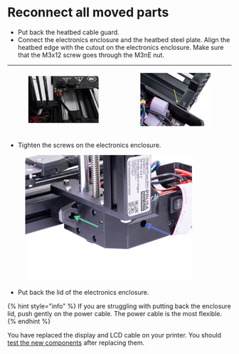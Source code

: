 # Reconnect all moved parts

* Put back the heatbed cable guard.
* Connect the electronics enclosure and the heatbed steel plate. Align the heatbed edge with the cutout on the electronics enclosure. Make sure that the M3x12 screw goes through the M3nE nut.

| <p></p><div><figure><img src="../../.gitbook/assets/DSC_7047.JPG" alt=""><figcaption></figcaption></figure></div> | <p></p><div><figure><img src="../../.gitbook/assets/c01934495878cffd_painted.jpeg" alt=""><figcaption></figcaption></figure></div> |
| ----------------------------------------------------------------------------------------------------------------- | ---------------------------------------------------------------------------------------------------------------------------------- |

* Tighten the screws on the electronics enclosure.

<figure><img src="../../.gitbook/assets/ce9ee035275c7ac8_painted.jpeg" alt="" width="375"><figcaption></figcaption></figure>

* Put back the lid of the electronics enclosure.

{% hint style="info" %}
If you are struggling with putting back the enclosure lid, push gently on the power cable. The power cable is the most flexible.
{% endhint %}

&#x20;You have replaced the display and LCD cable on your printer. You should [test the new components](test-the-new-lcd-display.md) after replacing them.
